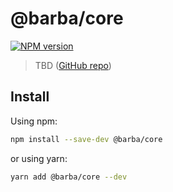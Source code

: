 # @barba/core

[![NPM version](https://img.shields.io/npm/v/@barba/core.svg?style=flat-square)](https://www.npmjs.com/package/@barba/core)

> TBD ([GitHub repo](https://github.com/barbajs/barba-next.js))

## Install

Using npm:

```sh
npm install --save-dev @barba/core
```

or using yarn:

```sh
yarn add @barba/core --dev
```
